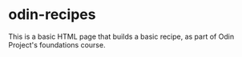 # odin-recipes

This is a basic HTML page that builds a basic recipe, 
as part of Odin Project's foundations course.
